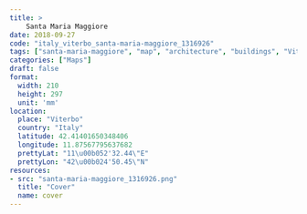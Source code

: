 ```yaml
---
title: > 
    Santa Maria Maggiore
date: 2018-09-27
code: "italy_viterbo_santa-maria-maggiore_1316926"
tags: ["santa-maria-maggiore", "map", "architecture", "buildings", "Viterbo", "Italy"]
categories: ["Maps"]
draft: false
format:
  width: 210
  height: 297
  unit: 'mm'
location:
  place: "Viterbo"
  country: "Italy"
  latitude: 42.41401650348406
  longitude: 11.87567795637682
  prettyLat: "11\u00b052'32.44\"E"
  prettyLon: "42\u00b024'50.45\"N"
resources:
- src: "santa-maria-maggiore_1316926.png"
  title: "Cover"
  name: cover
---
```

